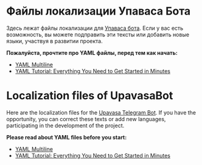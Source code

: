 # Файлы локализации Упаваса Бота
Здесь лежат файлы локализации для [Упаваса бота](https://t.me/upavasabot).
Если у вас есть возможность, вы можете подправить эти тексты или добавить новые языки,
участвуя в развитии проекта.

**Пожалуйста, прочтите про YAML файлы, перед тем как начать:**
- [YAML Multiline](https://yaml-multiline.info)
- [YAML Tutorial: Everything You Need to Get Started in Minutes](https://www.cloudbees.com/blog/yaml-tutorial-everything-you-need-get-started)

# Localization files of UpavasaBot
Here are the localization files for the [Upavasa Telegram Bot](https://t.me/upavasabot).
If you have the opportunity, you can correct these texts or add new languages,
participating in the development of the project.

**Please read about YAML files before you start:**
- [YAML Multiline](https://yaml-multiline.info)
- [YAML Tutorial: Everything You Need to Get Started in Minutes](https://www.cloudbees.com/blog/yaml-tutorial-everything-you-need-get-started)